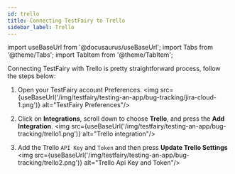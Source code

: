 ```yaml
---
id: trello
title: Connecting TestFairy to Trello
sidebar_label: Trello
---
```


import useBaseUrl from '@docusaurus/useBaseUrl';
import Tabs from '@theme/Tabs';
import TabItem from '@theme/TabItem';

Connecting TestFairy with Trello is pretty straightforward process, follow the steps below: 

1. Open your TestFairy account Preferences.
   <img src={useBaseUrl('/img/testfairy/testing-an-app/bug-tracking/jira-cloud-1.png')} alt="TestFairy Preferences"/>

2. Click on **Integrations**, scroll down to choose **Trello**, and press the **Add Integration**.
   <img src={useBaseUrl('/img/testfairy/testing-an-app/bug-tracking/trello1.png')} alt="Trello integration"/>

3. Add the Trello `API Key` and `Token` and then press **Update Trello Settings**
   <img src={useBaseUrl('/img/testfairy/testing-an-app/bug-tracking/trello2.png')} alt="Trello Api Key and Token"/>
